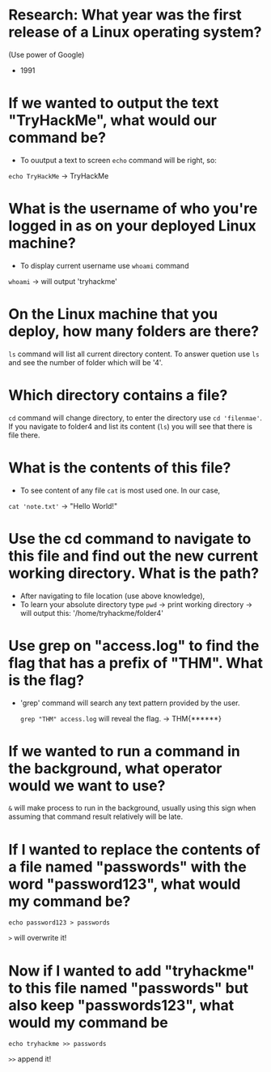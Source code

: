 # Research: What year was the first release of a Linux operating system?

(Use power of Google)
- 1991

# If we wanted to output the text "TryHackMe", what would our command be?

- To ouutput a text to screen `echo` command will be right, so:

`echo TryHackMe` -> TryHackMe

# What is the username of who you're logged in as on your deployed Linux machine?

- To display current username use `whoami` command

`whoami` -> will output 'tryhackme'

# On the Linux machine that you deploy, how many folders are there? 

`ls` command will list all current directory content. To answer quetion use `ls` and see the number of folder which will be '4'.

# Which directory contains a file? 

`cd` command will change directory, to enter the directory use `cd 'filenmae'`. If you navigate to folder4 and list its content (`ls`) you will see that there is file there. 

# What is the contents of this file?

- To see content of any file `cat` is most used one. In our case,

`cat 'note.txt'`  -> "Hello World!"

# Use the cd command to navigate to this file and find out the new current working directory. What is the path?

- After navigating to file location (use above knowledge),
- To learn your absolute directory type `pwd` -> print working directory -> will output this: '/home/tryhackme/folder4'

# Use grep on "access.log" to find the flag that has a prefix of "THM". What is the flag?

- 'grep' command will search any text pattern provided by the user.

  `grep "THM" access.log` will reveal the flag. -> THM{******}

# If we wanted to run a command in the background, what operator would we want to use? 

`&`  will make process to run in the background, usually using this sign when assuming that command result relatively will be late.

# If I wanted to replace the contents of a file named "passwords" with the word "password123", what would my command be?

`echo password123 > passwords`

 `>` will overwrite it!

# Now if I wanted to add "tryhackme" to this file named "passwords" but also keep "passwords123", what would my command be

`echo tryhackme >> passwords`

`>>` append it!
